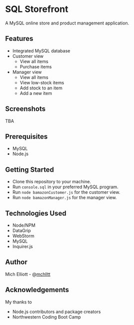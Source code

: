 # SQL Storefront
A MySQL online store and product management application.

## Features
- Integrated MySQL database
- Customer view
    - View all items
    - Purchase items
- Manager view
    - View all items
    - View low-stock items
    - Add stock to an item
    - Add a new item
    
## Screenshots
TBA

## Prerequisites
- MySQL
- Node.js

## Getting Started
- Clone this repository to your machine.
- Run `console.sql` in your preferred MySQL program.
- Run `node bamazonCustomer.js` for the customer view.
- Run `node bamazonManager.js` for the manager view.

## Technologies Used
- Node/NPM
- DataGrip
- WebStorm
- MySQL
- Inquirer.js

## Author
Mich Elliott - @[mchlltt](https://github.com/mchlltt)

## Acknowledgements
My thanks to
- Node.js contributors and package creators
- Northwestern Coding Boot Camp
